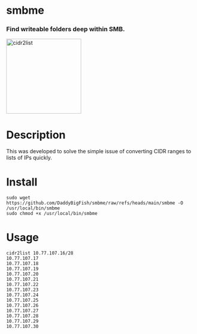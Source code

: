 # smbme
### Find writeable folders deep within SMB.
<img src="https://github.com/user-attachments/assets/cf6cc6f9-1cdd-4cec-805d-303fe0347c58" alt="cidr2list" width="200"/>    

# Description
This was developed to solve the simple issue of converting CIDR ranges to lists of IPs quickly.

# Install
```
sudo wget https://github.com/DaddyBigFish/smbme/raw/refs/heads/main/smbme -O /usr/local/bin/smbme
sudo chmod +x /usr/local/bin/smbme
```
# Usage
```
cidr2list 10.77.107.16/28
10.77.107.17
10.77.107.18
10.77.107.19
10.77.107.20
10.77.107.21
10.77.107.22
10.77.107.23
10.77.107.24
10.77.107.25
10.77.107.26
10.77.107.27
10.77.107.28
10.77.107.29
10.77.107.30
```
